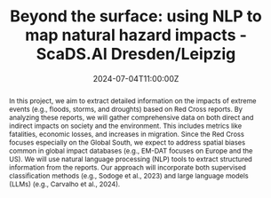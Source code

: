 ---
title: 'Beyond the surface: using NLP to map natural hazard impacts - ScaDS.AI Dresden/Leipzig'

event: Training School on Statistical Modelling of Compound Events
event_url: https://smce.lakecomoschool.org

location: Lake Como School of Advanced Studies (Como, Italy)
address:
  country: Italy

summary: 'A global database of the impacts of extreme events from text data.'
abstract: 'In this project, we aim to extract detailed information on the impacts of extreme events (e.g., floods, storms, and droughts) based on Red Cross reports. By analyzing these reports, we will gather comprehensive data on both direct and indirect impacts on society and the environment. This includes metrics like fatalities, economic losses, and increases in migration. Since the Red Cross focuses especially on the Global South, we expect to address spatial biases common in global impact databases (e.g., EM-DAT focuses on Europe and the US). We will use natural language processing (NLP) tools to extract structured information from the reports. Our approach will incorporate both supervised classification methods (e.g., Sodoge et al., 2023) and large language models (LLMs) (e.g., Carvalho et al., 2024).'

# Talk start and end times.
#   End time can optionally be hidden by prefixing the line with `#`.
date: '2024-07-04T11:00:00Z'
date_end: '2024-07-04T12:00:00Z'
all_day: false

# Schedule page publish date (NOT talk date).
publishDate: '2017-01-01T00:00:00Z'

authors: []
tags: []

# Is this a featured talk? (true/false)
featured: false

image:
  caption: 'Image credit: [**Unsplash**](https://unsplash.com/photos/bzdhc5b3Bxs)'
  focal_point: Right

links:
#  - icon: twitter
#    icon_pack: fab
#    name: Follow
#    url: https://x.com/Sca_DS/status/1807730876656037993
#url_code: ''
#url_pdf: ''
url_slides: 'uploads/Talk_July24_Scads-lecture-series.pdf'
#url_video: 'https://www.youtube.com/watch%3Fv%3DoeH57siRwcU&ved=2ahUKEwjc9qP1tOeHAxUL3wIHHSnUDnAQtwJ6BAgTEAI&usg=AOvVaw1HMsWeXxs-uoNEUbHjL8yC'

# Markdown Slides (optional).
#   Associate this talk with Markdown slides.
#   Simply enter your slide deck's filename without extension.
#   E.g. `slides = "example-slides"` references `content/slides/example-slides.md`.
#   Otherwise, set `slides = ""`.
# slides: ""

# Projects (optional).
#   Associate this post with one or more of your projects.
#   Simply enter your project's folder or file name without extension.
#   E.g. `projects = ["internal-project"]` references `content/project/deep-learning/index.md`.
#   Otherwise, set `projects = []`.
#projects: 
#  - example
---